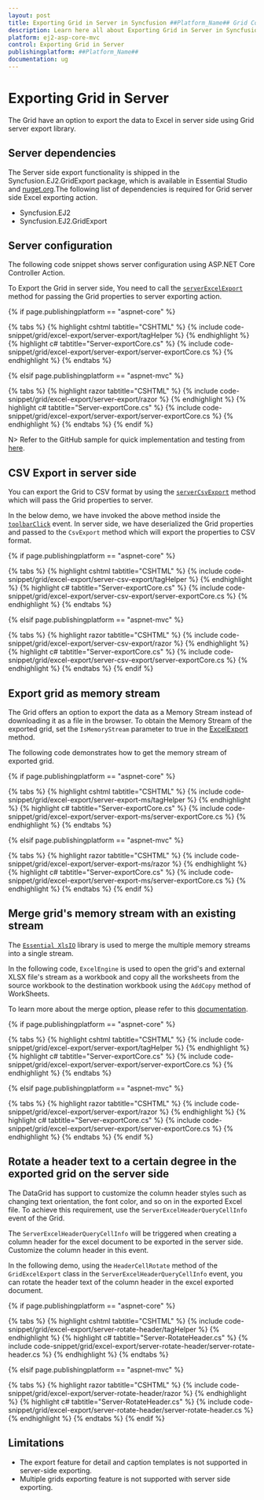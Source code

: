 ```yaml
---
layout: post
title: Exporting Grid in Server in Syncfusion ##Platform_Name## Grid Component
description: Learn here all about Exporting Grid in Server in Syncfusion ##Platform_Name## Grid component of Syncfusion Essential JS 2 and more.
platform: ej2-asp-core-mvc
control: Exporting Grid in Server
publishingplatform: ##Platform_Name##
documentation: ug
---
```



# Exporting Grid in Server

The Grid have an option to export the data to Excel in server side using Grid server export library.

## Server dependencies

The Server side export functionality is shipped in the Syncfusion.EJ2.GridExport package, which is available in Essential Studio and [nuget.org](https://www.nuget.org/).The following list of dependencies is required for Grid server side Excel exporting action.

* Syncfusion.EJ2
* Syncfusion.EJ2.GridExport

## Server configuration

The following code snippet shows server configuration using ASP.NET Core Controller Action.

To Export the Grid in server side, You need to call the [`serverExcelExport`](https://ej2.syncfusion.com/documentation/api/grid/#serverexcelexport) method for passing the Grid properties to server exporting action.

{% if page.publishingplatform == "aspnet-core" %}

{% tabs %}
{% highlight cshtml tabtitle="CSHTML" %}
{% include code-snippet/grid/excel-export/server-export/tagHelper %}
{% endhighlight %}
{% highlight c# tabtitle="Server-exportCore.cs" %}
{% include code-snippet/grid/excel-export/server-export/server-exportCore.cs %}
{% endhighlight %}
{% endtabs %}

{% elsif page.publishingplatform == "aspnet-mvc" %}

{% tabs %}
{% highlight razor tabtitle="CSHTML" %}
{% include code-snippet/grid/excel-export/server-export/razor %}
{% endhighlight %}
{% highlight c# tabtitle="Server-exportCore.cs" %}
{% include code-snippet/grid/excel-export/server-export/server-exportCore.cs %}
{% endhighlight %}
{% endtabs %}
{% endif %}



N> Refer to the GitHub sample for quick implementation and testing from [here](https://github.com/SyncfusionExamples/Grid-Server-side-export-ASP.Net-Core).

## CSV Export in server side

You can export the Grid to CSV format by using the [`serverCsvExport`](https://ej2.syncfusion.com/documentation/api/grid/#servercsvexport) method which will pass the Grid properties to server.

In the below demo, we have invoked the above method inside the [`toolbarClick`](https://ej2.syncfusion.com/documentation/api/grid/#toolbarclick) event. In server side, we have deserialized the Grid properties and passed to the `CsvExport` method which will export the properties to CSV format.

{% if page.publishingplatform == "aspnet-core" %}

{% tabs %}
{% highlight cshtml tabtitle="CSHTML" %}
{% include code-snippet/grid/excel-export/server-csv-export/tagHelper %}
{% endhighlight %}
{% highlight c# tabtitle="Server-exportCore.cs" %}
{% include code-snippet/grid/excel-export/server-csv-export/server-exportCore.cs %}
{% endhighlight %}
{% endtabs %}

{% elsif page.publishingplatform == "aspnet-mvc" %}

{% tabs %}
{% highlight razor tabtitle="CSHTML" %}
{% include code-snippet/grid/excel-export/server-csv-export/razor %}
{% endhighlight %}
{% highlight c# tabtitle="Server-exportCore.cs" %}
{% include code-snippet/grid/excel-export/server-csv-export/server-exportCore.cs %}
{% endhighlight %}
{% endtabs %}
{% endif %}


## Export grid as memory stream

The Grid offers an option to export the data as a Memory Stream instead of downloading it as a file in the browser. To obtain the Memory Stream of the exported grid, set the `IsMemoryStream` parameter to true in the [ExcelExport](https://help.syncfusion.com/cr/aspnetcore-js2/Syncfusion.EJ2.GridExport.GridExcelExport.html#Syncfusion_EJ2_GridExport_GridExcelExport_ExcelExport__1_Syncfusion_EJ2_Grids_Grid_System_Collections_IEnumerable_Syncfusion_EJ2_GridExport_ExcelExportProperties_) method.

The following code demonstrates how to get the memory stream of exported grid.

{% if page.publishingplatform == "aspnet-core" %}

{% tabs %}
{% highlight cshtml tabtitle="CSHTML" %}
{% include code-snippet/grid/excel-export/server-export-ms/tagHelper %}
{% endhighlight %}
{% highlight c# tabtitle="Server-exportCore.cs" %}
{% include code-snippet/grid/excel-export/server-export-ms/server-exportCore.cs %}
{% endhighlight %}
{% endtabs %}

{% elsif page.publishingplatform == "aspnet-mvc" %}

{% tabs %}
{% highlight razor tabtitle="CSHTML" %}
{% include code-snippet/grid/excel-export/server-export-ms/razor %}
{% endhighlight %}
{% highlight c# tabtitle="Server-exportCore.cs" %}
{% include code-snippet/grid/excel-export/server-export-ms/server-exportCore.cs %}
{% endhighlight %}
{% endtabs %}
{% endif %}

## Merge grid's memory stream with an existing stream

The [`Essential XlsIO`](https://help.syncfusion.com/file-formats/xlsio/overview) library is used to merge the multiple memory streams into a single stream.

In the following code, `ExcelEngine` is used to open the grid's and external XLSX file's stream as a workbook and copy all the worksheets from the source workbook to the destination workbook using the `AddCopy` method of WorkSheets.

To learn more about the merge option, please refer to this [documentation](https://help.syncfusion.com/file-formats/xlsio/working-with-excel-worksheet#move-or-copy-a-worksheet).

{% if page.publishingplatform == "aspnet-core" %}

{% tabs %}
{% highlight cshtml tabtitle="CSHTML" %}
{% include code-snippet/grid/excel-export/server-export/tagHelper %}
{% endhighlight %}
{% highlight c# tabtitle="Server-exportCore.cs" %}
{% include code-snippet/grid/excel-export/server-export/server-exportCore.cs %}
{% endhighlight %}
{% endtabs %}

{% elsif page.publishingplatform == "aspnet-mvc" %}

{% tabs %}
{% highlight razor tabtitle="CSHTML" %}
{% include code-snippet/grid/excel-export/server-export/razor %}
{% endhighlight %}
{% highlight c# tabtitle="Server-exportCore.cs" %}
{% include code-snippet/grid/excel-export/server-export/server-exportCore.cs %}
{% endhighlight %}
{% endtabs %}
{% endif %}

## Rotate a header text to a certain degree in the exported grid on the server side

The DataGrid has support to customize the column header styles such as changing text orientation, the font color, and so on in the exported Excel file. To achieve this requirement, use the `ServerExcelHeaderQueryCellInfo` event of the Grid.

The `ServerExcelHeaderQueryCellInfo` will be triggered when creating a column header for the excel document to be exported in the server side. Customize the column header in this event.

In the following demo, using the `HeaderCellRotate` method of the `GridExcelExport` class in the `ServerExcelHeaderQueryCellInfo` event, you can rotate the header text of the column header in the excel exported document.

{% if page.publishingplatform == "aspnet-core" %}

{% tabs %}
{% highlight cshtml tabtitle="CSHTML" %}
{% include code-snippet/grid/excel-export/server-rotate-header/tagHelper %}
{% endhighlight %}
{% highlight c# tabtitle="Server-RotateHeader.cs" %}
{% include code-snippet/grid/excel-export/server-rotate-header/server-rotate-header.cs %}
{% endhighlight %}
{% endtabs %}

{% elsif page.publishingplatform == "aspnet-mvc" %}

{% tabs %}
{% highlight razor tabtitle="CSHTML" %}
{% include code-snippet/grid/excel-export/server-rotate-header/razor %}
{% endhighlight %}
{% highlight c# tabtitle="Server-RotateHeader.cs" %}
{% include code-snippet/grid/excel-export/server-rotate-header/server-rotate-header.cs %}
{% endhighlight %}
{% endtabs %}
{% endif %}

## Limitations

* The export feature for detail and caption templates is not supported in server-side exporting.
* Multiple grids exporting feature is not supported with server side exporting.

